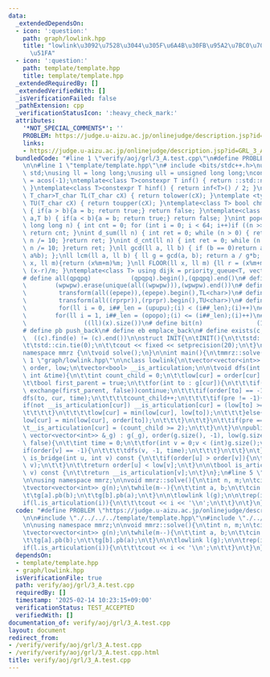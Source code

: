 ```yaml
---
data:
  _extendedDependsOn:
  - icon: ':question:'
    path: graph/lowlink.hpp
    title: "lowlink\u3092\u7528\u3044\u305F\u6A4B\u30FB\u95A2\u7BC0\u70B9\u306E\u691C\
      \u51FA"
  - icon: ':question:'
    path: template/template.hpp
    title: template/template.hpp
  _extendedRequiredBy: []
  _extendedVerifiedWith: []
  _isVerificationFailed: false
  _pathExtension: cpp
  _verificationStatusIcon: ':heavy_check_mark:'
  attributes:
    '*NOT_SPECIAL_COMMENTS*': ''
    PROBLEM: https://judge.u-aizu.ac.jp/onlinejudge/description.jsp?id=GRL_3_A
    links:
    - https://judge.u-aizu.ac.jp/onlinejudge/description.jsp?id=GRL_3_A
  bundledCode: "#line 1 \"verify/aoj/grl/3_A.test.cpp\"\n#define PROBLEM \"https://judge.u-aizu.ac.jp/onlinejudge/description.jsp?id=GRL_3_A\"\
    \n\n#line 1 \"template/template.hpp\"\n# include <bits/stdc++.h>\nusing namespace\
    \ std;\nusing ll = long long;\nusing ull = unsigned long long;\nconst double pi\
    \ = acos(-1);\ntemplate<class T>constexpr T inf() { return ::std::numeric_limits<T>::max();\
    \ }\ntemplate<class T>constexpr T hinf() { return inf<T>() / 2; }\ntemplate <typename\
    \ T_char>T_char TL(T_char cX) { return tolower(cX); }\ntemplate <typename T_char>T_char\
    \ TU(T_char cX) { return toupper(cX); }\ntemplate<class T> bool chmin(T& a,T b)\
    \ { if(a > b){a = b; return true;} return false; }\ntemplate<class T> bool chmax(T&\
    \ a,T b) { if(a < b){a = b; return true;} return false; }\nint popcnt(unsigned\
    \ long long n) { int cnt = 0; for (int i = 0; i < 64; i++)if ((n >> i) & 1)cnt++;\
    \ return cnt; }\nint d_sum(ll n) { int ret = 0; while (n > 0) { ret += n % 10;\
    \ n /= 10; }return ret; }\nint d_cnt(ll n) { int ret = 0; while (n > 0) { ret++;\
    \ n /= 10; }return ret; }\nll gcd(ll a, ll b) { if (b == 0)return a; return gcd(b,\
    \ a%b); };\nll lcm(ll a, ll b) { ll g = gcd(a, b); return a / g*b; };\nll MOD(ll\
    \ x, ll m){return (x%m+m)%m; }\nll FLOOR(ll x, ll m) {ll r = (x%m+m)%m; return\
    \ (x-r)/m; }\ntemplate<class T> using dijk = priority_queue<T, vector<T>, greater<T>>;\n\
    # define all(qpqpq)           (qpqpq).begin(),(qpqpq).end()\n# define UNIQUE(wpwpw)\
    \        (wpwpw).erase(unique(all((wpwpw))),(wpwpw).end())\n# define LOWER(epepe)\
    \         transform(all((epepe)),(epepe).begin(),TL<char>)\n# define UPPER(rprpr)\
    \         transform(all((rprpr)),(rprpr).begin(),TU<char>)\n# define rep(i,upupu)\
    \         for(ll i = 0, i##_len = (upupu);(i) < (i##_len);(i)++)\n# define reps(i,opopo)\
    \        for(ll i = 1, i##_len = (opopo);(i) <= (i##_len);(i)++)\n# define len(x)\
    \                ((ll)(x).size())\n# define bit(n)               (1LL << (n))\n\
    # define pb push_back\n# define eb emplace_back\n# define exists(c, e)       \
    \  ((c).find(e) != (c).end())\n\nstruct INIT{\n\tINIT(){\n\t\tstd::ios::sync_with_stdio(false);\n\
    \t\tstd::cin.tie(0);\n\t\tcout << fixed << setprecision(20);\n\t}\n}INIT;\n\n\
    namespace mmrz {\n\tvoid solve();\n}\n\nint main(){\n\tmmrz::solve();\n}\n#line\
    \ 1 \"graph/lowlink.hpp\"\n\nclass lowlink{\n\tvector<vector<int>> g;\n\tvector<int>\
    \ order, low;\n\tvector<bool> __is_articulation;\n\n\tvoid dfs(int cur, int pre,\
    \ int &time){\n\t\tint count_child = 0;\n\t\tlow[cur] = order[cur] = time++;\n\
    \t\tbool first_parent = true;\n\t\tfor(int to : g[cur]){\n\t\t\tif(to == pre &&\
    \ exchange(first_parent, false))continue;\n\t\t\tif(order[to] == -1){\n\t\t\t\t\
    dfs(to, cur, time);\n\t\t\t\tcount_child++;\n\t\t\t\tif(pre != -1){\n\t\t\t\t\t\
    if(not __is_articulation[cur]) __is_articulation[cur] = (low[to] >= order[cur]);\n\
    \t\t\t\t}\n\t\t\t\tlow[cur] = min(low[cur], low[to]);\n\t\t\t}else{\n\t\t\t\t\
    low[cur] = min(low[cur], order[to]);\n\t\t\t}\n\t\t}\n\t\tif(pre == -1){\n\t\t\
    \t__is_articulation[cur] = (count_child >= 2);\n\t\t}\n\t}\n\npublic:\n\n\tlowlink(const\
    \ vector<vector<int>> &_g) : g(_g), order(g.size(), -1), low(g.size()), __is_articulation(g.size(),\
    \ false){\n\t\tint time = 0;\n\t\tfor(int v = 0;v < (int)g.size();v++){\n\t\t\t\
    if(order[v] == -1){\n\t\t\t\tdfs(v, -1, time);\n\t\t\t}\n\t\t}\n\t}\n\n\tbool\
    \ is_bridge(int u, int v) const {\n\t\tif(order[u] > order[v]){\n\t\t\tswap(u,\
    \ v);\n\t\t}\n\t\treturn order[u] < low[v];\n\t}\n\n\tbool is_articulation(int\
    \ v) const {\n\t\treturn __is_articulation[v];\n\t}\n};\n#line 5 \"verify/aoj/grl/3_A.test.cpp\"\
    \n\nusing namespace mmrz;\n\nvoid mmrz::solve(){\n\tint n, m;\n\tcin >> n >> m;\n\
    \tvector<vector<int>> g(n);\n\twhile(m--){\n\t\tint a, b;\n\t\tcin >> a >> b;\n\
    \t\tg[a].pb(b);\n\t\tg[b].pb(a);\n\t}\n\n\tlowlink l(g);\n\n\trep(i, n){\n\t\t\
    if(l.is_articulation(i)){\n\t\t\tcout << i << '\\n';\n\t\t}\n\t}\n}\n"
  code: "#define PROBLEM \"https://judge.u-aizu.ac.jp/onlinejudge/description.jsp?id=GRL_3_A\"\
    \n\n#include \"./../../../template/template.hpp\"\n#include \"./../../../graph/lowlink.hpp\"\
    \n\nusing namespace mmrz;\n\nvoid mmrz::solve(){\n\tint n, m;\n\tcin >> n >> m;\n\
    \tvector<vector<int>> g(n);\n\twhile(m--){\n\t\tint a, b;\n\t\tcin >> a >> b;\n\
    \t\tg[a].pb(b);\n\t\tg[b].pb(a);\n\t}\n\n\tlowlink l(g);\n\n\trep(i, n){\n\t\t\
    if(l.is_articulation(i)){\n\t\t\tcout << i << '\\n';\n\t\t}\n\t}\n}\n"
  dependsOn:
  - template/template.hpp
  - graph/lowlink.hpp
  isVerificationFile: true
  path: verify/aoj/grl/3_A.test.cpp
  requiredBy: []
  timestamp: '2025-02-14 10:23:15+09:00'
  verificationStatus: TEST_ACCEPTED
  verifiedWith: []
documentation_of: verify/aoj/grl/3_A.test.cpp
layout: document
redirect_from:
- /verify/verify/aoj/grl/3_A.test.cpp
- /verify/verify/aoj/grl/3_A.test.cpp.html
title: verify/aoj/grl/3_A.test.cpp
---
```

